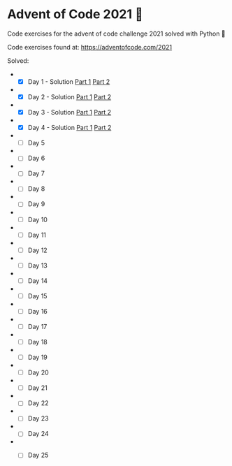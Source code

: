 # Advent of Code 2021 🎅
Code exercises for the advent of code challenge 2021 solved with Python 🐍

Code exercises found at: https://adventofcode.com/2021

Solved:
- - [x] Day 1 - Solution [Part 1](https://github.com/SimonBuusJensen/advent-of-code-2021/tree/master/1/solution1.py) [Part 2](https://github.com/SimonBuusJensen/advent-of-code-2021/tree/master/1/solution2.py)
- - [x] Day 2 - Solution [Part 1](https://github.com/SimonBuusJensen/advent-of-code-2021/tree/master/2/solution1.py) [Part 2](https://github.com/SimonBuusJensen/advent-of-code-2021/tree/master/2/solution2.py)
- - [x] Day 3 - Solution [Part 1](https://github.com/SimonBuusJensen/advent-of-code-2021/tree/master/3/solution1.py) [Part 2](https://github.com/SimonBuusJensen/advent-of-code-2021/tree/master/3/solution2.py)
- - [x] Day 4 - Solution [Part 1](https://github.com/SimonBuusJensen/advent-of-code-2021/tree/master/4/solution1.py) [Part 2](https://github.com/SimonBuusJensen/advent-of-code-2021/tree/master/4/solution2.py)
- - [ ] Day 5
- - [ ] Day 6
- - [ ] Day 7
- - [ ] Day 8
- - [ ] Day 9
- - [ ] Day 10
- - [ ] Day 11
- - [ ] Day 12
- - [ ] Day 13
- - [ ] Day 14
- - [ ] Day 15
- - [ ] Day 16
- - [ ] Day 17
- - [ ] Day 18
- - [ ] Day 19
- - [ ] Day 20
- - [ ] Day 21
- - [ ] Day 22
- - [ ] Day 23
- - [ ] Day 24
- - [ ] Day 25

 

